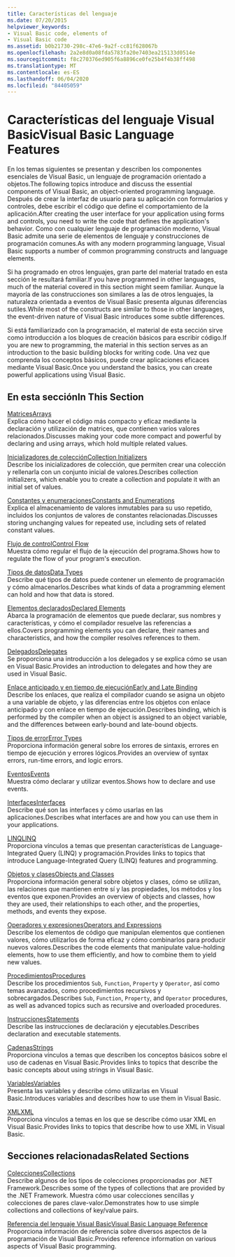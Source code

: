 ```yaml
---
title: Características del lenguaje
ms.date: 07/20/2015
helpviewer_keywords:
- Visual Basic code, elements of
- Visual Basic code
ms.assetid: b0b21730-298c-47e6-9a2f-cc81f628067b
ms.openlocfilehash: 2a2e8d0a08fda5783fa20e7403ea215133d0514e
ms.sourcegitcommit: f8c270376ed905f6a8896ce0fe25b4f4b38ff498
ms.translationtype: MT
ms.contentlocale: es-ES
ms.lasthandoff: 06/04/2020
ms.locfileid: "84405059"
---
```

# <a name="visual-basic-language-features"></a><span data-ttu-id="c2078-102">Características del lenguaje Visual Basic</span><span class="sxs-lookup"><span data-stu-id="c2078-102">Visual Basic Language Features</span></span>
<span data-ttu-id="c2078-103">En los temas siguientes se presentan y describen los componentes esenciales de Visual Basic, un lenguaje de programación orientado a objetos.</span><span class="sxs-lookup"><span data-stu-id="c2078-103">The following topics introduce and discuss the essential components of Visual Basic, an object-oriented programming language.</span></span> <span data-ttu-id="c2078-104">Después de crear la interfaz de usuario para su aplicación con formularios y controles, debe escribir el código que define el comportamiento de la aplicación.</span><span class="sxs-lookup"><span data-stu-id="c2078-104">After creating the user interface for your application using forms and controls, you need to write the code that defines the application's behavior.</span></span> <span data-ttu-id="c2078-105">Como con cualquier lenguaje de programación moderno, Visual Basic admite una serie de elementos de lenguaje y construcciones de programación comunes.</span><span class="sxs-lookup"><span data-stu-id="c2078-105">As with any modern programming language, Visual Basic supports a number of common programming constructs and language elements.</span></span>  
  
 <span data-ttu-id="c2078-106">Si ha programado en otros lenguajes, gran parte del material tratado en esta sección le resultará familiar.</span><span class="sxs-lookup"><span data-stu-id="c2078-106">If you have programmed in other languages, much of the material covered in this section might seem familiar.</span></span> <span data-ttu-id="c2078-107">Aunque la mayoría de las construcciones son similares a las de otros lenguajes, la naturaleza orientada a eventos de Visual Basic presenta algunas diferencias sutiles.</span><span class="sxs-lookup"><span data-stu-id="c2078-107">While most of the constructs are similar to those in other languages, the event-driven nature of Visual Basic introduces some subtle differences.</span></span>  
  
 <span data-ttu-id="c2078-108">Si está familiarizado con la programación, el material de esta sección sirve como introducción a los bloques de creación básicos para escribir código.</span><span class="sxs-lookup"><span data-stu-id="c2078-108">If you are new to programming, the material in this section serves as an introduction to the basic building blocks for writing code.</span></span> <span data-ttu-id="c2078-109">Una vez que comprenda los conceptos básicos, puede crear aplicaciones eficaces mediante Visual Basic.</span><span class="sxs-lookup"><span data-stu-id="c2078-109">Once you understand the basics, you can create powerful applications using Visual Basic.</span></span>  
  
## <a name="in-this-section"></a><span data-ttu-id="c2078-110">En esta sección</span><span class="sxs-lookup"><span data-stu-id="c2078-110">In This Section</span></span>  
 [<span data-ttu-id="c2078-111">Matrices</span><span class="sxs-lookup"><span data-stu-id="c2078-111">Arrays</span></span>](arrays/index.md)  
 <span data-ttu-id="c2078-112">Explica cómo hacer el código más compacto y eficaz mediante la declaración y utilización de matrices, que contienen varios valores relacionados.</span><span class="sxs-lookup"><span data-stu-id="c2078-112">Discusses making your code more compact and powerful by declaring and using arrays, which hold multiple related values.</span></span>  
  
 [<span data-ttu-id="c2078-113">Inicializadores de colección</span><span class="sxs-lookup"><span data-stu-id="c2078-113">Collection Initializers</span></span>](collection-initializers/index.md)  
 <span data-ttu-id="c2078-114">Describe los inicializadores de colección, que permiten crear una colección y rellenarla con un conjunto inicial de valores.</span><span class="sxs-lookup"><span data-stu-id="c2078-114">Describes collection initializers, which enable you to create a collection and populate it with an initial set of values.</span></span>  
  
 [<span data-ttu-id="c2078-115">Constantes y enumeraciones</span><span class="sxs-lookup"><span data-stu-id="c2078-115">Constants and Enumerations</span></span>](constants-enums/index.md)  
 <span data-ttu-id="c2078-116">Explica el almacenamiento de valores inmutables para su uso repetido, incluidos los conjuntos de valores de constantes relacionadas.</span><span class="sxs-lookup"><span data-stu-id="c2078-116">Discusses storing unchanging values for repeated use, including sets of related constant values.</span></span>  
  
 [<span data-ttu-id="c2078-117">Flujo de control</span><span class="sxs-lookup"><span data-stu-id="c2078-117">Control Flow</span></span>](control-flow/index.md)  
 <span data-ttu-id="c2078-118">Muestra cómo regular el flujo de la ejecución del programa.</span><span class="sxs-lookup"><span data-stu-id="c2078-118">Shows how to regulate the flow of your program's execution.</span></span>  
  
 [<span data-ttu-id="c2078-119">Tipos de datos</span><span class="sxs-lookup"><span data-stu-id="c2078-119">Data Types</span></span>](data-types/index.md)  
 <span data-ttu-id="c2078-120">Describe qué tipos de datos puede contener un elemento de programación y cómo almacenarlos.</span><span class="sxs-lookup"><span data-stu-id="c2078-120">Describes what kinds of data a programming element can hold and how that data is stored.</span></span>  
  
 [<span data-ttu-id="c2078-121">Elementos declarados</span><span class="sxs-lookup"><span data-stu-id="c2078-121">Declared Elements</span></span>](declared-elements/index.md)  
 <span data-ttu-id="c2078-122">Abarca la programación de elementos que puede declarar, sus nombres y características, y cómo el compilador resuelve las referencias a ellos.</span><span class="sxs-lookup"><span data-stu-id="c2078-122">Covers programming elements you can declare, their names and characteristics, and how the compiler resolves references to them.</span></span>  
  
 [<span data-ttu-id="c2078-123">Delegados</span><span class="sxs-lookup"><span data-stu-id="c2078-123">Delegates</span></span>](delegates/index.md)  
 <span data-ttu-id="c2078-124">Se proporciona una introducción a los delegados y se explica cómo se usan en Visual Basic.</span><span class="sxs-lookup"><span data-stu-id="c2078-124">Provides an introduction to delegates and how they are used in Visual Basic.</span></span>  
  
 [<span data-ttu-id="c2078-125">Enlace anticipado y en tiempo de ejecución</span><span class="sxs-lookup"><span data-stu-id="c2078-125">Early and Late Binding</span></span>](early-late-binding/index.md)  
 <span data-ttu-id="c2078-126">Describe los enlaces, que realiza el compilador cuando se asigna un objeto a una variable de objeto, y las diferencias entre los objetos con enlace anticipado y con enlace en tiempo de ejecución.</span><span class="sxs-lookup"><span data-stu-id="c2078-126">Describes binding, which is performed by the compiler when an object is assigned to an object variable, and the differences between early-bound and late-bound objects.</span></span>  
  
 [<span data-ttu-id="c2078-127">Tipos de error</span><span class="sxs-lookup"><span data-stu-id="c2078-127">Error Types</span></span>](error-types.md)  
 <span data-ttu-id="c2078-128">Proporciona información general sobre los errores de sintaxis, errores en tiempo de ejecución y errores lógicos.</span><span class="sxs-lookup"><span data-stu-id="c2078-128">Provides an overview of syntax errors, run-time errors, and logic errors.</span></span>  
  
 [<span data-ttu-id="c2078-129">Eventos</span><span class="sxs-lookup"><span data-stu-id="c2078-129">Events</span></span>](events/index.md)  
 <span data-ttu-id="c2078-130">Muestra cómo declarar y utilizar eventos.</span><span class="sxs-lookup"><span data-stu-id="c2078-130">Shows how to declare and use events.</span></span>  
  
 [<span data-ttu-id="c2078-131">Interfaces</span><span class="sxs-lookup"><span data-stu-id="c2078-131">Interfaces</span></span>](interfaces/index.md)  
 <span data-ttu-id="c2078-132">Describe qué son las interfaces y cómo usarlas en las aplicaciones.</span><span class="sxs-lookup"><span data-stu-id="c2078-132">Describes what interfaces are and how you can use them in your applications.</span></span>  
  
 [<span data-ttu-id="c2078-133">LINQ</span><span class="sxs-lookup"><span data-stu-id="c2078-133">LINQ</span></span>](linq/index.md)  
 <span data-ttu-id="c2078-134">Proporciona vínculos a temas que presentan características de Language-Integrated Query (LINQ) y programación.</span><span class="sxs-lookup"><span data-stu-id="c2078-134">Provides links to topics that introduce Language-Integrated Query (LINQ) features and programming.</span></span>  
  
 [<span data-ttu-id="c2078-135">Objetos y clases</span><span class="sxs-lookup"><span data-stu-id="c2078-135">Objects and Classes</span></span>](objects-and-classes/index.md)  
 <span data-ttu-id="c2078-136">Proporciona información general sobre objetos y clases, cómo se utilizan, las relaciones que mantienen entre sí y las propiedades, los métodos y los eventos que exponen.</span><span class="sxs-lookup"><span data-stu-id="c2078-136">Provides an overview of objects and classes, how they are used, their relationships to each other, and the properties, methods, and events they expose.</span></span>  
  
 [<span data-ttu-id="c2078-137">Operadores y expresiones</span><span class="sxs-lookup"><span data-stu-id="c2078-137">Operators and Expressions</span></span>](operators-and-expressions/index.md)  
 <span data-ttu-id="c2078-138">Describe los elementos de código que manipulan elementos que contienen valores, cómo utilizarlos de forma eficaz y cómo combinarlos para producir nuevos valores.</span><span class="sxs-lookup"><span data-stu-id="c2078-138">Describes the code elements that manipulate value-holding elements, how to use them efficiently, and how to combine them to yield new values.</span></span>  
  
 [<span data-ttu-id="c2078-139">Procedimientos</span><span class="sxs-lookup"><span data-stu-id="c2078-139">Procedures</span></span>](procedures/index.md)  
 <span data-ttu-id="c2078-140">Describe los procedimientos `Sub`, `Function`, `Property` y `Operator`, así como temas avanzados, como procedimientos recursivos y sobrecargados.</span><span class="sxs-lookup"><span data-stu-id="c2078-140">Describes `Sub`, `Function`, `Property`, and `Operator` procedures, as well as advanced topics such as recursive and overloaded procedures.</span></span>  
  
 [<span data-ttu-id="c2078-141">Instrucciones</span><span class="sxs-lookup"><span data-stu-id="c2078-141">Statements</span></span>](statements.md)  
 <span data-ttu-id="c2078-142">Describe las instrucciones de declaración y ejecutables.</span><span class="sxs-lookup"><span data-stu-id="c2078-142">Describes declaration and executable statements.</span></span>  
  
 [<span data-ttu-id="c2078-143">Cadenas</span><span class="sxs-lookup"><span data-stu-id="c2078-143">Strings</span></span>](strings/index.md)  
 <span data-ttu-id="c2078-144">Proporciona vínculos a temas que describen los conceptos básicos sobre el uso de cadenas en Visual Basic.</span><span class="sxs-lookup"><span data-stu-id="c2078-144">Provides links to topics that describe the basic concepts about using strings in Visual Basic.</span></span>  
  
 [<span data-ttu-id="c2078-145">Variables</span><span class="sxs-lookup"><span data-stu-id="c2078-145">Variables</span></span>](variables/index.md)  
 <span data-ttu-id="c2078-146">Presenta las variables y describe cómo utilizarlas en Visual Basic.</span><span class="sxs-lookup"><span data-stu-id="c2078-146">Introduces variables and describes how to use them in Visual Basic.</span></span>  
  
 [<span data-ttu-id="c2078-147">XML</span><span class="sxs-lookup"><span data-stu-id="c2078-147">XML</span></span>](xml/index.md)  
 <span data-ttu-id="c2078-148">Proporciona vínculos a temas en los que se describe cómo usar XML en Visual Basic.</span><span class="sxs-lookup"><span data-stu-id="c2078-148">Provides links to topics that describe how to use XML in Visual Basic.</span></span>  
  
## <a name="related-sections"></a><span data-ttu-id="c2078-149">Secciones relacionadas</span><span class="sxs-lookup"><span data-stu-id="c2078-149">Related Sections</span></span>

 [<span data-ttu-id="c2078-150">Colecciones</span><span class="sxs-lookup"><span data-stu-id="c2078-150">Collections</span></span>](../concepts/collections.md)  
 <span data-ttu-id="c2078-151">Describe algunos de los tipos de colecciones proporcionadas por .NET Framework.</span><span class="sxs-lookup"><span data-stu-id="c2078-151">Describes some of the types of collections that are provided by the .NET Framework.</span></span> <span data-ttu-id="c2078-152">Muestra cómo usar colecciones sencillas y colecciones de pares clave-valor.</span><span class="sxs-lookup"><span data-stu-id="c2078-152">Demonstrates how to use simple collections and collections of key/value pairs.</span></span>  
  
 [<span data-ttu-id="c2078-153">Referencia del lenguaje Visual Basic</span><span class="sxs-lookup"><span data-stu-id="c2078-153">Visual Basic Language Reference</span></span>](../../language-reference/index.md)  
 <span data-ttu-id="c2078-154">Proporciona información de referencia sobre diversos aspectos de la programación de Visual Basic.</span><span class="sxs-lookup"><span data-stu-id="c2078-154">Provides reference information on various aspects of Visual Basic programming.</span></span>
